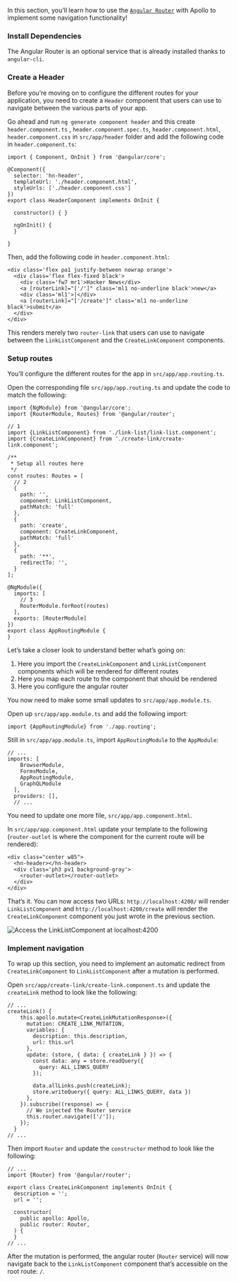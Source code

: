 In this section, you’ll learn how to use the [`Angular Router`](https://angular.io/guide/router) with Apollo to implement some navigation functionality!

### Install Dependencies

The Angular Router is an optional service that is already installed thanks to `angular-cli`.

### Create a Header

Before you’re moving on to configure the different routes for your application, you need to create a `Header` component that users can use to navigate between the various parts of your app.

Go ahead and run `ng generate component header` and this create `header.component.ts` , `header.component.spec.ts`, `header.component.html`, `header.component.css` in `src/app/header` folder and add the following code in `header.component.ts`:

    import { Component, OnInit } from '@angular/core';

    @Component({
      selector: 'hn-header',
      templateUrl: './header.component.html',
      styleUrls: ['./header.component.css']
    })
    export class HeaderComponent implements OnInit {

      constructor() { }

      ngOnInit() {
      }

    }

Then, add the following code in `header.component.html`:

    <div class='flex pa1 justify-between nowrap orange'>
      <div class='flex flex-fixed black'>
        <div class='fw7 mr1'>Hacker News</div>
        <a [routerLink]="['/']" class='ml1 no-underline black'>new</a>
        <div class='ml1'>|</div>
        <a [routerLink]="['/create']" class='ml1 no-underline black'>submit</a>
      </div>
    </div>

This renders merely two `router-link` that users can use to navigate between the `LinkListComponent` and the `CreateLinkComponent` components.

### Setup routes

You’ll configure the different routes for the app in `src/app/app.routing.ts`.

Open the corresponding file `src/app/app.routing.ts` and update the code to match the following:

    import {NgModule} from '@angular/core';
    import {RouterModule, Routes} from '@angular/router';

    // 1
    import {LinkListComponent} from './link-list/link-list.component';
    import {CreateLinkComponent} from './create-link/create-link.component';

    /**
     * Setup all routes here
     */
    const routes: Routes = [
      // 2
      {
        path: '',
        component: LinkListComponent,
        pathMatch: 'full'
      },
      {
        path: 'create',
        component: CreateLinkComponent,
        pathMatch: 'full'
      },
      {
        path: '**',
        redirectTo: '',
      }
    ];

    @NgModule({
      imports: [
        // 3
        RouterModule.forRoot(routes)
      ],
      exports: [RouterModule]
    })
    export class AppRoutingModule {
    }

Let’s take a closer look to understand better what’s going on:

1.  Here you import the `CreateLinkComponent` and `LinkListComponent` components which will be rendered for different routes
2.  Here you map each route to the component that should be rendered
3.  Here you configure the angular router

You now need to make some small updates to `src/app/app.module.ts`.

Open up `src/app/app.module.ts` and add the following import:

    import {AppRoutingModule} from './app.routing';

Still in `src/app/app.module.ts`, import `AppRoutingModule` to the `AppModule`:

    // ...
    imports: [
        BrowserModule,
        FormsModule,
        AppRoutingModule,
        GraphQLModule
      ],
      providers: [],
      // ...

You need to update one more file, `src/app/app.component.html`.

In `src/app/app.component.html` update your template to the following (`router-outlet` is where the component for the current route will be rendered):

    <div class="center w85">
      <hn-header></hn-header>
      <div class='ph3 pv1 background-gray'>
        <router-outlet></router-outlet>
      </div>
    </div>

That’s it. You can now access two URLs: `http://localhost:4200/` will render `LinkListComponent` and `http://localhost:4200/create` will render the `CreateLinkComponent` component you just wrote in the previous section.

![Access the LinkListComponent at localhost:4200](https://imgur.com/KBoxhjP.gif)

### Implement navigation

To wrap up this section, you need to implement an automatic redirect from `CreateLinkComponent` to `LinkListComponent` after a mutation is performed.

Open `src/app/create-link/create-link.component.ts` and update the `createLink` method to look like the following:

    // ...
    createLink() {
        this.apollo.mutate<CreateLinkMutationResponse>({
          mutation: CREATE_LINK_MUTATION,
          variables: {
            description: this.description,
            url: this.url
          },
          update: (store, { data: { createLink } }) => {
            const data: any = store.readQuery({
              query: ALL_LINKS_QUERY
            });

            data.allLinks.push(createLink);
            store.writeQuery({ query: ALL_LINKS_QUERY, data })
          },
        }).subscribe((response) => {
          // We injected the Router service
          this.router.navigate(['/']);
        });
      }
    // ...

Then import `Router` and update the `constructor` method to look like the following:

    // ...
    import {Router} from '@angular/router';

    export class CreateLinkComponent implements OnInit {
      description = '';
      url = '';

      constructor(
        public apollo: Apollo,
        public router: Router,
      ) {
      }
    // ...

After the mutation is performed, the angular router (`Router` service) will now navigate back to the `LinkListComponent` component that’s accessible on the root route: `/`.
